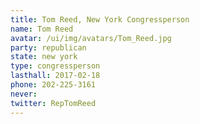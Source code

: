```yaml
---
title: Tom Reed, New York Congressperson
name: Tom Reed
avatar: /ui/img/avatars/Tom_Reed.jpg
party: republican
state: new york
type: congressperson
lasthall: 2017-02-18
phone: 202-225-3161
never: 
twitter: RepTomReed
---
```

